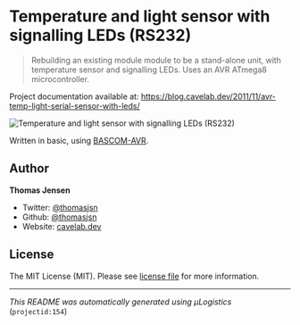 # Temperature and light sensor with signalling LEDs (RS232)

> Rebuilding an existing module module to be a stand-alone unit, with temperature sensor and signalling LEDs. Uses an AVR ATmega8 microcontroller.

Project documentation available at: https://blog.cavelab.dev/2011/11/avr-temp-light-serial-sensor-with-leds/

![Temperature and light sensor with signalling LEDs (RS232)](https://i.logistics.cavelab.net/large/1633.jpeg)

Written in basic, using [BASCOM-AVR](http://www.mcselec.com/).

## Author
**Thomas Jensen**
* Twitter: [@thomasjsn](https://twitter.com/thomasjsn)
* Github: [@thomasjsn](https://github.com/thomasjsn)
* Website: [cavelab.dev](https://cavelab.dev)

## License
The MIT License (MIT). Please see [license file](LICENSE.txt) for more information.

---
_This README was automatically generated using µLogistics_ (`projectid:154`)
